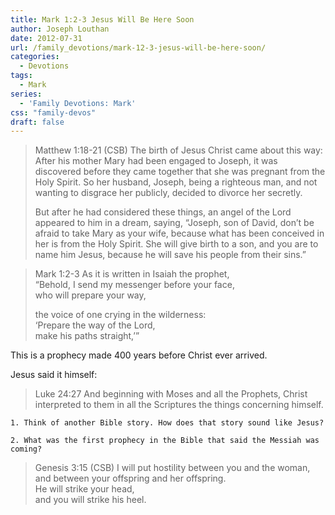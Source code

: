 ```yaml
---
title: Mark 1:2-3 Jesus Will Be Here Soon
author: Joseph Louthan
date: 2012-07-31
url: /family_devotions/mark-12-3-jesus-will-be-here-soon/
categories:
  - Devotions
tags:
  - Mark
series:
  - 'Family Devotions: Mark'
css: "family-devos"
draft: false
---
```

>Matthew 1:18-21 (CSB) The birth of Jesus Christ came about this way: After his mother Mary had been engaged to Joseph, it was discovered before they came together that she was pregnant from the Holy Spirit. So her husband, Joseph, being a righteous man, and not wanting to disgrace her publicly, decided to divorce her secretly.
>
>But after he had considered these things, an angel of the Lord appeared to him in a dream, saying, “Joseph, son of David, don’t be afraid to take Mary as your wife, because what has been conceived in her is from the Holy Spirit. She will give birth to a son, and you are to name him Jesus, because he will save his people from their sins.”

>Mark 1:2-3 As it is written in Isaiah the prophet,  
>“Behold, I send my messenger before your face,  
>who will prepare your way,  
>
>the voice of one crying in the wilderness:  
>‘Prepare the way of the Lord,  
>make his paths straight,’”

This is a prophecy made 400 years before Christ ever arrived.

Jesus said it himself:

>Luke 24:27 And beginning with Moses and all the Prophets, Christ interpreted to them in all the Scriptures the things concerning himself.

```text
1. Think of another Bible story. How does that story sound like Jesus?

2. What was the first prophecy in the Bible that said the Messiah was coming?
```

>Genesis 3:15 (CSB) I will put hostility between you and the woman,  
>and between your offspring and her offspring.  
>He will strike your head,  
>and you will strike his heel.
